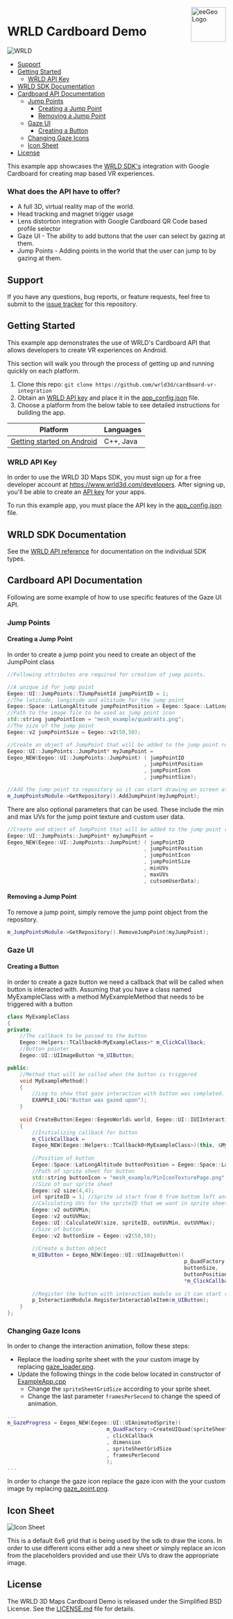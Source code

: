 <a href="http://www.wrld3d.com/">
    <img src="http://cdn2.eegeo.com/wp-content/uploads/2016/03/eegeo_logo_quite_big.png" alt="eeGeo Logo" title="eegeo" align="right" height="80px" />
</a>

# WRLD Cardboard Demo

![WRLD](http://cdn2.eegeo.com/wp-content/uploads/2016/03/readme-banner.jpg)

* [Support](#support)
* [Getting Started](#getting-started)
    * [WRLD API Key](#eegeo-api-key)
* [WRLD SDK Documentation](#eegeo-sdk-documentation)
* [Cardboard API Documentation](#cardboard-api-documentation)
    * [Jump Points](#jump-points)
        * [Creating a Jump Point](#creating-a-jump-point)  
        * [Removing a Jump Point](#removing-a-jump-point)
    * [Gaze UI](#gaze-ui)
        * [Creating a Button](#creating-a-button)
    * [Changing Gaze Icons](#changing-gaze-icons)
    * [Icon Sheet](#icon-sheet)
* [License](#license)

This example app showcases the [WRLD SDK's](http://www.wrld3d.com/) integration with Google Cardboard for creating map based VR experiences.

### What does the API have to offer?

* A full 3D, virtual reality map of the world.
* Head tracking and magnet trigger usage
* Lens distortion integration with Google Cardboard QR Code based profile selector
* Gaze UI - The ability to add buttons that the user can select by gazing at them.
* Jump Points - Adding points in the world that the user can jump to by gazing at them.

## Support

If you have any questions, bug reports, or feature requests, feel free to submit to the [issue tracker](https://github.com/wrld3d/cardboard-vr-integration/issues) for this repository.

## Getting Started

This example app demonstrates the use of WRLD's Cardboard API that allows developers to create VR experiences on Android.

This section will walk you through the process of getting up and running quickly on each platform.

1.  Clone this repo: `git clone https://github.com/wrld3d/cardboard-vr-integration`
2.  Obtain an [WRLD API key](https://www.wrld3d.com/developers/apikeys) and place it in the [app_config.json](https://github.com/wrld3d/cardboard-vr-demo/blob/master/android/assets/ApplicationConfigs/app_config.json#L7) file.
3.  Choose a platform from the below table to see detailed instructions for building the app.

Platform                                        | Languages         
------------------------------------------------|-------------------
[Getting started on Android](/android#readme)   | C++, Java         

### WRLD API Key 

In order to use the WRLD 3D Maps SDK, you must sign up for a free developer account at https://www.wrld3d.com/developers. After signing up, you'll be able to create an [API key](https://www.wrld3d.com/developers/apikeys) for your apps. 

To run this example app, you must place the API key in the [app_config.json](https://github.com/wrld3d/cardboard-vr-demo/blob/master/android/assets/ApplicationConfigs/app_config.json#L7) file.

## WRLD SDK Documentation

See the [WRLD API reference](http://cdn1.wrld3d.com/docs/mobile-sdk/namespaces.html) for documentation on the individual SDK types.

## Cardboard API Documentation

Following are some example of how to use specific features of the Gaze UI API.

### Jump Points

#### Creating a Jump Point

In order to create a jump point you need to create an object of the JumpPoint class

```c++
//Following attributes are required for creation of jump points.

//A unique id for jump point
Eegeo::UI::JumpPoints::TJumpPointId jumpPointID = 1;
//The latitude, longitude and altitude for the jump point
Eegeo::Space::LatLongAltitude jumpPointPosition = Eegeo::Space::LatLongAltitude::FromDegrees(56.459935, -2.974200, 250);
//Path to the image file to be used as jump point icon
std::string jumpPointIcon = "mesh_example/quadrants.png";
//The size of the jump point
Eegeo::v2 jumpPointSize = Eegeo::v2(50,50);

//Create an object of JumpPoint that will be added to the jump point repository
Eegeo::UI::JumpPoints::JumpPoint* myJumpPoint = 
Eegeo_NEW(Eegeo::UI::JumpPoints::JumpPoint) ( jumpPointID
                                            , jumpPointPosition
                                            , jumpPointIcon
                                            , jumpPointSize);

//Add the jump point to repository so it can start drawing on screen at the specified location
m_JumpPointsModule->GetRepository().AddJumpPoint(myJumpPoint);
```

There are also optional parameters that can be used. These include the min and max UVs for the jump point texture and custom user data.

```c++
//Create and object of JumpPoint that will be added to the jump point repository
Eegeo::UI::JumpPoints::JumpPoint* myJumpPoint = 
Eegeo_NEW(Eegeo::UI::JumpPoints::JumpPoint) ( jumpPointID
                                            , jumpPointPosition
                                            , jumpPointIcon
                                            , jumpPointSize
                                            , minUVs
                                            , maxUVs
                                            , cutsomUserData);
```


#### Removing a Jump Point

To remove a jump point, simply remove the jump point object from the repository.

```c++
m_JumpPointsModule->GetRepository().RemoveJumpPoint(myJumpPoint);
```

### Gaze UI

#### Creating a Button

In order to create a gaze button we need a callback that will be called when button is interacted with. Assuming that you have a class named MyExampleClass with a method MyExampleMethod that needs to be triggered with a button

```c++
class MyExampleClass
{
private:
    //The callback to be passed to the button
    Eegeo::Helpers::TCallback0<MyExampleClass>* m_ClickCallback;
    //Button pointer
    Eegeo::UI::UIImageButton *m_UIButton;

public:
    //Method that will be called when the button is triggered
    void MyExampleMethod()
    {
        //Log to show that gaze interaction with button was completed.
        EXAMPLE_LOG("Button was gazed upon");
    }
    
    void CreateButton(Eegeo::EegeoWorld& world, Eegeo::UI::IUIInteractionObservable& p_InteractionModule, Eegeo::UI::IUIQuadFactory& p_QuadFactory)
    {
        //Initializing callback for button
        m_ClickCallback =
        Eegeo_NEW(Eegeo::Helpers::TCallback0<MyExampleClass>)(this, &MyExampleClass::MyExampleMethod);
        
        //Position of button
        Eegeo::Space::LatLongAltitude buttonPosition = Eegeo::Space::LatLongAltitude::FromDegrees(56.459935, -2.974200, 250);
        //Path of sprite sheet for button
        std::string buttonIcon = "mesh_example/PinIconTexturePage.png";
        //Size of our sprite sheet
        Eegeo::v2 size(4,4);
        int spriteID = 1; //Sprite id start from 0 from bottom left and end at top right
        //Calculating UVs for the spriteID that we want in sprite sheet
        Eegeo::v2 outUVMin;
        Eegeo::v2 outUVMax;
        Eegeo::UI::CalculateUV(size, spriteID, outUVMin, outUVMax);
        //Size of button
        Eegeo::v2 buttonSize = Eegeo::v2(50,50);
        
        //Create a button object
        m_UIButton = Eegeo_NEW(Eegeo::UI::UIImageButton)(
                                                         p_QuadFactory.CreateUIQuad(buttonIcon, buttonSize, outUVMin, outUVMax),
                                                         buttonSize,
                                                         buttonPosition.ToECEF(),
                                                         *m_ClickCallback);
        
        //Register the button with interaction module so it can start receiving gaze events
        p_InteractionModule.RegisterInteractableItem(m_UIButton);
    }
};
```


### Changing Gaze Icons

In order to change the interaction animation, follow these steps:
* Replace the loading sprite sheet with the your custom image by replacing [gaze_loader.png](https://github.com/wrld3d/cardboard-vr-integration/blob/master/android/assets/mesh_example/gaze_loader.png).
* Update the following things in the code below located in constructor of [ExampleApp.cpp](https://github.com/wrld3d/cardboard-vr-integration/blob/master/src/ExampleApp.cpp#L231)
    * Change the `spriteSheetGridSize` according to your sprite sheet.
    * Change the last parameter `framesPerSecond` to change the speed of animation.

```c++
...
m_GazeProgress = Eegeo_NEW(Eegeo::UI::UIAnimatedSprite)(
                                m_QuadFactory->CreateUIQuad(spriteSheetPath, dimension)
                                , clickCallback
                                , dimension
                                , spriteSheetGridSize
                                , framesPerSecond
                                );
...    
```

In order to change the gaze icon replace the gaze icon with the your custom image by replacing [gaze_point.png](https://github.com/wrld3d/cardboard-vr-integration/blob/master/android/assets/mesh_example/gaze_point.png).

## Icon Sheet

![Icon Sheet](https://github.com/wrld3d/cardboard-vr-integration/blob/master/android/assets/mesh_example/PinIconTexturePage.png)

This is a default 6x6 grid that is being used by the sdk to draw the icons. In order to use different icons either add a new sheet or simply replace an icon from the placeholders provided and use their UVs to draw the appropriate image.

## License

The WRLD 3D Maps Cardboard Demo is released under the Simplified BSD License. See the [LICENSE.md](https://github.com/wrld3d/cardboard-vr-integration/blob/master/LICENSE.md) file for details.
